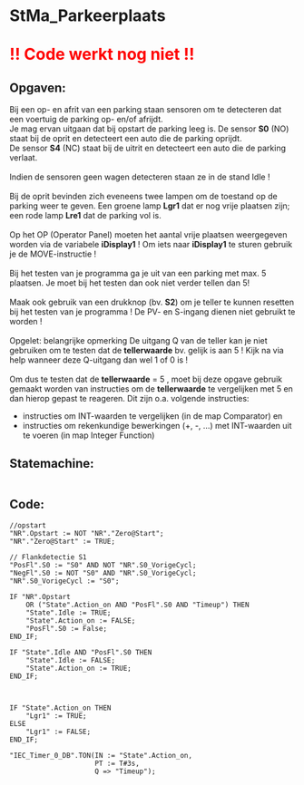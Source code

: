 # StMa_Parkeerplaats<br><br> <span style="color: Red"> **!! Code werkt nog niet !!** </span>
## Opgaven:
Bij een op- en afrit van een parking staan sensoren om te detecteren dat een voertuig de
parking op- en/of afrijdt. <br>
Je mag ervan uitgaan dat bij opstart de parking leeg is.
De sensor **S0** (NO) staat bij de oprit en detecteert een auto die de parking oprijdt.<br>
De sensor **S4** (NC) staat bij de uitrit en detecteert een auto die de parking verlaat. <br><br>
Indien de sensoren geen wagen detecteren staan ze in de stand Idle !<br><br>
Bij de oprit bevinden zich eveneens twee lampen om de toestand op de parking weer te
geven. Een groene lamp **Lgr1** dat er nog vrije plaatsen zijn; een rode lamp **Lre1** dat
de parking vol is.<br><br>
Op het OP (Operator Panel) moeten het aantal vrije plaatsen weergegeven worden via de
variabele **iDisplay1** ! Om iets naar **iDisplay1** te sturen gebruik je de MOVE-instructie !<br><br>
Bij het testen van je programma ga je uit van een parking met max. 5 plaatsen.
Je moet bij het testen dan ook niet verder tellen dan 5!<br><br>
Maak ook gebruik van een drukknop (bv. **S2**) om je teller te kunnen resetten bij het testen
van je programma ! De PV- en S-ingang dienen niet gebruikt te worden !<br><br>
Opgelet: belangrijke opmerking
De uitgang Q van de teller kan je niet gebruiken om te testen dat de **tellerwaarde** bv. gelijk
is aan 5 ! Kijk na via help wanneer deze Q-uitgang dan wel 1 of 0 is !<br><br>
Om dus te testen dat de **tellerwaarde** = 5 , moet bij deze opgave gebruik gemaakt worden
van instructies om de **tellerwaarde** te vergelijken met 5 en dan hierop gepast te reageren.
Dit zijn o.a. volgende instructies:
- instructies om INT-waarden te vergelijken (in de map Comparator) en
- instructies om rekenkundige bewerkingen (+, -, …) met INT-waarden uit te voeren
(in map Integer Function)

## Statemachine:
![]()

## Code:
```SCL
//opstart
"NR".Opstart := NOT "NR"."Zero@Start";
"NR"."Zero@Start" := TRUE;

// Flankdetectie S1
"PosFl".S0 := "S0" AND NOT "NR".S0_VorigeCycl;
"NegFl".S0 := NOT "S0" AND "NR".S0_VorigeCycl;
"NR".S0_VorigeCycl := "S0";

IF "NR".Opstart
    OR ("State".Action_on AND "PosFl".S0 AND "Timeup") THEN
    "State".Idle := TRUE;
    "State".Action_on := FALSE;
    "PosFl".S0 := False;
END_IF;

IF "State".Idle AND "PosFl".S0 THEN
    "State".Idle := FALSE;
    "State".Action_on := TRUE;
END_IF;



IF "State".Action_on THEN
    "Lgr1" := TRUE;
ELSE
    "Lgr1" := FALSE;
END_IF;

"IEC_Timer_0_DB".TON(IN := "State".Action_on,
                     PT := T#3s,
                     Q => "Timeup");
```